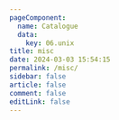 ```yaml
---
pageComponent:
  name: Catalogue
  data:
    key: 06.unix
title: misc
date: 2024-03-03 15:54:15
permalink: /misc/
sidebar: false
article: false
comment: false
editLink: false
---
```

